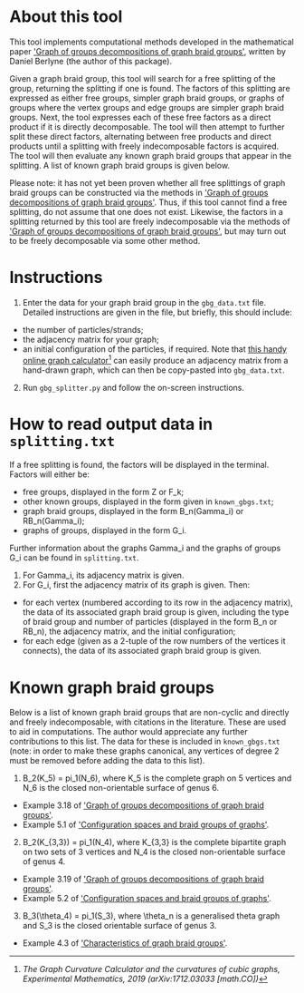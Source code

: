 # About this tool
This tool implements computational methods developed in the mathematical paper ['Graph of groups decompositions of graph braid groups'](https://arxiv.org/pdf/2209.03860.pdf), written by Daniel Berlyne (the author of this package). 

Given a graph braid group, this tool will search for a free splitting of the group, returning the splitting if one is found. The factors of this splitting are expressed as either free groups, simpler graph braid groups, or graphs of groups where the vertex groups and edge groups are simpler graph braid groups. Next, the tool expresses each of these free factors as a direct product if it is directly decomposable. The tool will then attempt to further split these direct factors, alternating between free products and direct products until a splitting with freely indecomposable factors is acquired. The tool will then evaluate any known graph braid groups that appear in the splitting. A list of known graph braid groups is given below.

Please note: it has not yet been proven whether all free splittings of graph braid groups can be constructed via the methods in ['Graph of groups decompositions of graph braid groups'](https://arxiv.org/pdf/2209.03860.pdf). Thus, if this tool cannot find a free splitting, do not assume that one does not exist. Likewise, the factors in a splitting returned by this tool are freely indecomposable via the methods of ['Graph of groups decompositions of graph braid groups'](https://arxiv.org/pdf/2209.03860.pdf), but may turn out to be freely decomposable via some other method.

# Instructions
1. Enter the data for your graph braid group in the `gbg_data.txt` file. Detailed instructions are given in the file, but briefly, this should include:
- the number of particles/strands;
- the adjacency matrix for your graph;
- an initial configuration of the particles, if required.
Note that [this handy online graph calculator](https://www.mas.ncl.ac.uk/graph-curvature/)[^1] can easily produce an adjacency matrix from a hand-drawn graph, which can then be copy-pasted into `gbg_data.txt`.

[^1]: *The Graph Curvature Calculator and the curvatures of cubic graphs, Experimental Mathematics, 2019
(arXiv:1712.03033 [math.CO])*

2. Run `gbg_splitter.py` and follow the on-screen instructions.

# How to read output data in `splitting.txt`
If a free splitting is found, the factors will be displayed in the terminal. Factors will either be: 
- free groups, displayed in the form Z or F_k;
- other known groups, displayed in the form given in `known_gbgs.txt`;
- graph braid groups, displayed in the form B_n(Gamma_i) or RB_n(Gamma_i);
- graphs of groups, displayed in the form G_i.

Further information about the graphs Gamma_i and the graphs of groups G_i can be found in `splitting.txt`. 
1. For Gamma_i, its adjacency matrix is given.
2. For G_i, first the adjacency matrix of its graph is given. Then:
- for each vertex (numbered according to its row in the adjacency matrix), the data of its associated graph braid group is given, including the type of braid group and number of particles (displayed in the form B_n or RB_n), the adjacency matrix, and the initial configuration;
- for each edge (given as a 2-tuple of the row numbers of the vertices it connects), the data of its associated graph braid group is given.

# Known graph braid groups
Below is a list of known graph braid groups that are non-cyclic and directly and freely indecomposable, with citations in the literature. These are used to aid in computations. The author would appreciate any further contributions to this list. The data for these is included in `known_gbgs.txt` (note: in order to make these graphs canonical, any vertices of degree 2 must be removed before adding the data to this list).
1. B_2(K_5) = pi_1(N_6), where K_5 is the complete graph on 5 vertices and N_6 is the closed non-orientable surface of genus 6.
- Example 3.18 of ['Graph of groups decompositions of graph braid groups'](https://arxiv.org/pdf/2209.03860.pdf).
- Example 5.1 of ['Configuration spaces and braid groups of graphs'](https://www.proquest.com/docview/304583880).
2. B_2(K_{3,3}) = pi_1(N_4), where K_{3,3} is the complete bipartite graph on two sets of 3 vertices and N_4 is the closed non-orientable surface of genus 4.
- Example 3.19 of ['Graph of groups decompositions of graph braid groups'](https://arxiv.org/pdf/2209.03860.pdf).
- Example 5.2 of ['Configuration spaces and braid groups of graphs'](https://www.proquest.com/docview/304583880).
3. B_3(\theta_4) = pi_1(S_3), where \theta_n is a generalised theta graph and S_3 is the closed orientable surface of genus 3.
- Example 4.3 of ['Characteristics of graph braid groups'](https://arxiv.org/pdf/1101.2648.pdf).